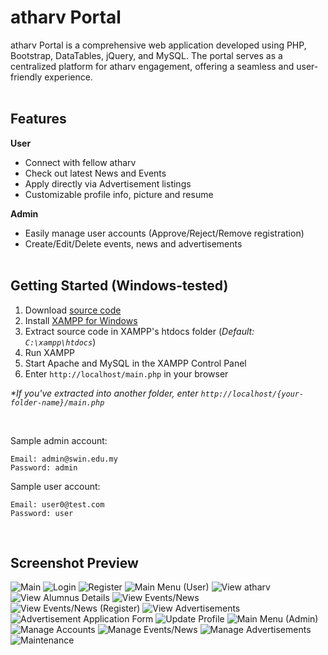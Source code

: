 <h1>atharv Portal</h1>
atharv Portal is a comprehensive web application developed using PHP, Bootstrap, DataTables, jQuery, and MySQL. The portal serves as a centralized platform for atharv engagement, offering a seamless and user-friendly experience.
<br><br>

## Features
**User**
- Connect with fellow atharv
- Check out latest News and Events
- Apply directly via Advertisement listings
- Customizable profile info, picture and resume

**Admin**
- Easily manage user accounts (Approve/Reject/Remove registration)
- Create/Edit/Delete events, news and advertisements
<br><br>

## Getting Started (Windows-tested)
1. Download [source code](https://github.com/kazcfz/atharv-Portal/releases)
2. Install [XAMPP for Windows](https://www.apachefriends.org/download.html)
3. Extract source code in XAMPP's htdocs folder (_Default: `C:\xampp\htdocs`_)
4. Run XAMPP
5. Start Apache and MySQL in the XAMPP Control Panel
6. Enter `http://localhost/main.php` in your browser

_*If you've extracted into another folder, enter `http://localhost/{your-folder-name}/main.php`_

<br>

Sample admin account:
```
Email: admin@swin.edu.my
Password: admin
```

Sample user account:
```
Email: user0@test.com
Password: user
```
<br>

## Screenshot Preview
![Main](https://i.imgur.com/51SlCo8.png)
![Login](https://imgur.com/DobvfrP.png)
![Register](https://imgur.com/oeJjn1g.png)
![Main Menu (User)](https://imgur.com/62brLlg.png)
![View atharv](https://imgur.com/FMxmwsD.png)
![View Alumnus Details](https://imgur.com/C2C9Uql.png)
![View Events/News](https://imgur.com/jeOp2Vz.png)
![View Events/News (Register)](https://imgur.com/NaGPD9g.png)
![View Advertisements](https://imgur.com/Tq2V0XB.png)
![Advertisement Application Form](https://imgur.com/yD3IeXf.png)
![Update Profile](https://imgur.com/nvt9cR7.png)
![Main Menu (Admin)](https://imgur.com/qpqegqo.png)
![Manage Accounts](https://imgur.com/hLi0fzj.png)
![Manage Events/News](https://imgur.com/g1MfJJy.png)
![Manage Advertisements](https://imgur.com/hyUwDNL.png)
![Maintenance](https://imgur.com/l8fPJ3J.png)
